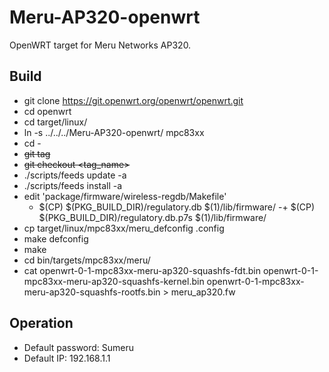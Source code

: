 # Meru-AP320-openwrt

OpenWRT target for Meru Networks AP320.

## Build

- git clone https://git.openwrt.org/openwrt/openwrt.git
- cd openwrt
- cd target/linux/
- ln -s ../../../Meru-AP320-openwrt/ mpc83xx
- cd -
- ~~git tag~~
- ~~git checkout <tag_name>~~
- ./scripts/feeds update -a
- ./scripts/feeds install -a
- edit 'package/firmware/wireless-regdb/Makefile'
	-	$(CP) $(PKG_BUILD_DIR)/regulatory.db $(1)/lib/firmware/
	-+	$(CP) $(PKG_BUILD_DIR)/regulatory.db.p7s $(1)/lib/firmware/
- cp target/linux/mpc83xx/meru_defconfig .config
- make defconfig
- make
- cd bin/targets/mpc83xx/meru/
- cat openwrt-0-1-mpc83xx-meru-ap320-squashfs-fdt.bin openwrt-0-1-mpc83xx-meru-ap320-squashfs-kernel.bin openwrt-0-1-mpc83xx-meru-ap320-squashfs-rootfs.bin > meru_ap320.fw


## Operation

- Default password: Sumeru
- Default IP: 192.168.1.1
